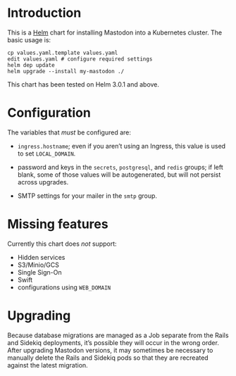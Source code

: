 # Introduction

This is a [Helm](https://helm.sh/) chart for installing Mastodon into a
Kubernetes cluster.  The basic usage is:

```
cp values.yaml.template values.yaml
edit values.yaml # configure required settings
helm dep update
helm upgrade --install my-mastodon ./
```

This chart has been tested on Helm 3.0.1 and above.

# Configuration

The variables that _must_ be configured are:

- `ingress.hostname`; even if you aren’t using an Ingress, this value is used to
  set `LOCAL_DOMAIN`.

- password and keys in the `secrets`, `postgresql`, and `redis` groups; if
  left blank, some of those values will be autogenerated, but will not persist
  across upgrades.

- SMTP settings for your mailer in the `smtp` group.

# Missing features

Currently this chart does _not_ support:

- Hidden services
- S3/Minio/GCS
- Single Sign-On
- Swift
- configurations using `WEB_DOMAIN`

# Upgrading

Because database migrations are managed as a Job separate from the Rails and
Sidekiq deployments, it’s possible they will occur in the wrong order.  After
upgrading Mastodon versions, it may sometimes be necessary to manually delete
the Rails and Sidekiq pods so that they are recreated against the latest
migration.
